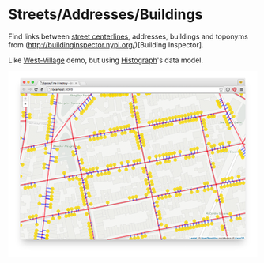 # Streets/Addresses/Buildings

Find links between [street centerlines](http://mgiraldo.github.io/centerlines/), addresses, buildings and toponyms from (http://buildinginspector.nypl.org/)[Building Inspector].

Like [West-Village](http://bertspaan.nl/west-village/) demo, but using [Histograph](http://histograph.io/)'s data model.

![](screenshot.png)
